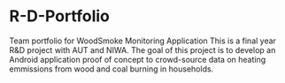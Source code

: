# R-D-Portfolio
Team portfolio for WoodSmoke Monitoring Application
This is a final year R&D project with AUT and NIWA. The goal of this project is to develop an Android application proof of concept to crowd-source data on heating emmissions from wood and coal burning in households.
